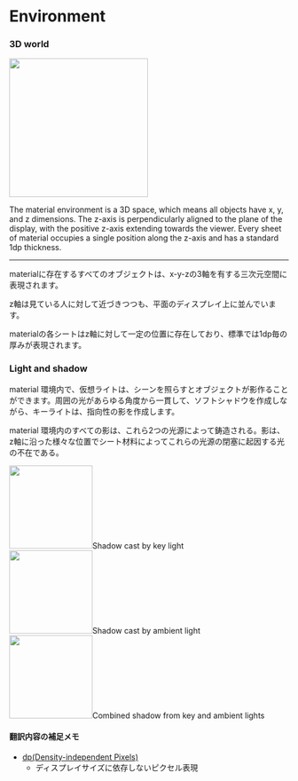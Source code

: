 Environment
===

### 3D world

<img src="http://material-design.storage.googleapis.com/publish/v_1/quantumexternal/0Bx4BSt6jniD7UXpQYWltVjNPWXc/whatismaterial_environment_3d.png" height="250" ><br />

The material environment is a 3D space, which means all objects have x, y, and z dimensions. The z-axis is perpendicularly aligned to the plane of the display, with the positive z-axis extending towards the viewer. Every sheet of material occupies a single position along the z-axis and has a standard 1dp thickness.

---

materialに存在するすべてのオブジェクトは、x-y-zの3軸を有する三次元空間に表現されます。

z軸は見ている人に対して近づきつつも、平面のディスプレイ上に並んでいます。

materialの各シートはz軸に対して一定の位置に存在しており、標準では1dp毎の厚みが表現されます。


### Light and shadow

material 環境内で、仮想ライトは、シーンを照らすとオブジェクトが影作ることができます。周囲の光があらゆる角度から一貫して、ソフトシャドウを作成しながら、キーライトは、指向性の影を作成します。

material 環境内のすべての影は、これら2つの光源によって鋳造される。影は、z軸に沿った様々な位置でシート材料によってこれらの光源の閉塞に起因する光の不在である。


<img src="http://material-design.storage.googleapis.com/publish/v_1/quantumexternal/0Bx4BSt6jniD7aUEtMG1ielNEaEk/whatismaterial_environment_shadow1.png" height="150" >Shadow cast by key light<br />
<img src="http://material-design.storage.googleapis.com/publish/v_1/quantumexternal/0Bx4BSt6jniD7ZlNXZTJFX245YUE/whatismaterial_environment_shadow2.png" height="150" >Shadow cast by ambient light<br />
<img src="http://material-design.storage.googleapis.com/publish/v_1/quantumexternal/0Bx4BSt6jniD7Z19QQzFJWXhYT0E/whatismaterial_environment_shadow3.png" height="150" >Combined shadow from key and ambient lights<br />



####  翻訳内容の補足メモ

 + [dp(Density-independent Pixels)](http://developer.android.com/guide/topics/resources/more-resources.html#Dimension)
    + ディスプレイサイズに依存しないピクセル表現
